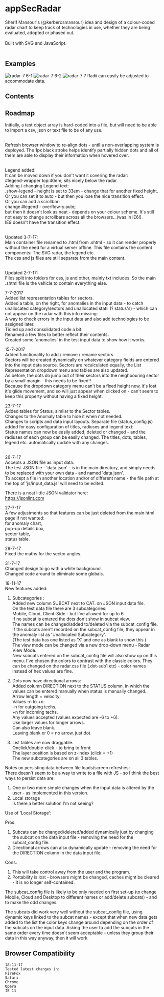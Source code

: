 # appSecRadar
Sherif Mansour's (@kerberosmansour) idea and design of a colour-coded radar chart to keep track of technologies in use, whether they are being evaluated, adopted or phased out.<br /><br />
Built with SVG and JavaScript.<br /><br />
## Examples
![radar-7 6-1](https://user-images.githubusercontent.com/29818223/32985377-60ff6faa-ccb1-11e7-89f6-9ccaac5140fe.png)
![radar-7 6-2](https://user-images.githubusercontent.com/29818223/32985378-6119e9a2-ccb1-11e7-93a0-81ebd1423b80.png)
![radar-7 7](https://user-images.githubusercontent.com/29818223/33027891-41ceecb2-ce0c-11e7-857d-a2436b9fe29b.png)
Radii can easily be adjusted to accommodate data.

## Contents

## Roadmap
Initially, a test object array is hard-coded into a file, but will need to be able to import a csv, json or text file to be of any use.<br /><br />

Refresh browser window to re-align dots - until a non-overlapping system is deployed. The 1px black stroke helps identify partially hidden dots and all of them are able to display their information when hovered over.<br /><br />

Legend added:<br />
    It can be moved down if you don't want it covering the radar:<br />
            #legend-wrapper	top:40em;  sits nicely below the radar.<br />
    Adding / changing Legend text:<br />
        .show-legend -	height is set to 33em - change that for another fixed height.<br />
        Or you can set it to auto - but then you lose the nice transition effect.<br />
        Or you can add a scrollbar:<br />
	        change #legend - overflow-y:auto;<br />
	        but then it doesn't look as neat - depends on your colour scheme. It's still not easy to change scrollbars          across all the browsers...(was in IE6!).<br />
    IE9 doesn't have the transition effect.<br /><br />
    
    
Updated 3-7-17:<br />
Main container file renamed to .html from .shtml - so it can render properly without the need for a virtual server offline. This file contains the content components: The SVG radar, the legend etc.<br />
The css and js files are still separate from the main content.<br /> <br />

Updated 2-7-17:<br />
Files split into folders for css, js and other, mainly txt includes. So the main .shtml file is the vehicle to contain everything else.<br />
    
7-7-2017 <br />
Added list representation tables for sectors.<br />
Added a table, on the right, for anomalies in the input data - to catch unallocated category/sectors and unallocated statii (? status's) - which can not appear on the radar with this info missing:<br />
A way to check errors in the input data and also add technologies to be assigned later.<br />
Tidied up and consolidated code a bit.<br />
Renamed a few files to better reflect their contents.<br />
Created some 'anomalies' in the test input data to show how it works.<br />

15-7-2017 <br />
Added functionality to add / remove / rename sectors. <br />
Sectors will be created dynamically on whatever category fields are entered into the input data source. Sectors are recalculated equally, the List Representation dropdown menu and tables are also updated. <br />
As before, the dots do jump out of their sectors into the neighbouring sector by a small margin - this needs to be fixed!!<br />
Because the dropdown category menu can't be a fixed height now, it's lost it's glide movement, and so will just appear when clicked on - can't seem to keep this property without having a fixed height.<br />

23-7-17 <br />
Added tables for Status, similar to the Sector tables.<br />
Changes to the Anomaly table to hide it when not needed.<br />
Changes to scripts and data input layouts. Separate file (status_config.js) added for easy configuration of titles, radiuses and legend text:<br />
Status names can now be easily added, deleted or changed - and the radiuses of each group can be easily changed. The titles, dots, tables, legend etc. automatically update with any changes.<br /><br />

26-7-17 <br />
Accepts a JSON file as input data.<br />
The test JSON file - 'data.json' - is in the main directory, and simply needs to be replaced with your own data - and named 'data.json'.<br />
To accept a file in another location and/or of different name - the file path at the top of 'js/input_data.js' will need to be edited.<br />

There is a neat little JSON validator here:<br />
https://jsonlint.com  <br />

27-7-17 <br />
A few adjustments so that features can be just deleted from the main html page if not wanted: <br />
for anomaly chart, <br />
pop-up details box, <br />
sector table, <br />
status table. <br />

28-7-17 <br />
Fixed the maths for the sector angles. <br />

31-7-17 <br />
Changed design to go with a white background. <br />
Changed code around to eliminate some globals. <br />

18-11-17 <br />
New features added: <br />

1. Subcategories : <br />
	Added new column SUBCAT next to CAT. on JSON input data file. <br />
	On the test data file there are 3 subcategories:   <br />
	   Mobile, Cloud, Client-Side - but I've allowed for up to 6.  <br />
	If no subcat is entered the dots don't show in subcat view.   <br />
	The names can be changed/added to/deleted via the subcat_config file.  <br />
	If the subcats aren't recorded on the subcat_config file, they appear in the anomaly list as 'Unallocated Subcategory'.   <br />
	(The test data has one listed as 'X' and one as blank to show this.)  <br />
	The view mode can be changed via a new drop-down menu - Radar View Mode.   <br />
	New subcats entered on the subcat_config file will also show up on this menu.	I've chosen the colors to contrast with the classic colors. They can be changed on the radar.css file (.dot-sub1 etc) - color names instead of hex values are fine.  <br />

2. Dots now have directional arrows:  <br />
  Added column DIRECTION next to the STATUS column, in which the values can be entered manually when status is manually changed.  <br />
		Arrow length = velocity: <br />
		Values -n to +n: <br />
		-n for outgoing techs.  <br />
		+n for incoming techs.  <br />
		Any values accepted (values expected are -6 to +6).  <br />
		Use larger values for longer arrows.  <br />
		Can also leave blank.  <br />
		Leaving blank or 0 = no arrow, just dot.  <br />

3. List tables are now draggable.  <br />
	Onclick/double-click - to bring to front:  <br />
	The layer position is based on z-index (click = +1)  <br />
	The new subcategories are on all 3 tables.  <br />

Notes on persisting data between file loads/screen refreshes:  <br />
There doesn't seem to be a way to write to a file with JS - so I think the best ways to persist data are:  <br />
1. One or two more simple changes when the input data is altered by the user - as implemented in this version.  <br />
2. Local storage  <br />
Is there a better solution I'm not seeing?  <br />

Use of 'Local Storage': <br />

Pros:  <br />
1. Subcats can be changed/deleted/added dynamically just by changing the subcat on the data input file - removing the need for the subcat_config file.  <br />
2. Directional arrows can also dynamically update - removing the need for the DIRECTION column in the data input file. <br />

Cons:  <br />
1. This will take control away from the user and the program.  <br />
2. Portability is lost - browsers might be changed, caches might be cleared - it is no longer self-contained.  <br />

The subcat_config file is likely to be only needed on first set-up (to change Mobile, Cloud and Desktop to different names or add/delete subcats) - and to make the odd changes.  <br />

The subcats did work very well without the subcat_config file, using dynamic keys linked to the subcat names - except that when new data gets added to the list the color keys change around depending on the order of the subcats on the input data. Asking the user to add the subcats in the same order every time doesn't seem acceptable - unless they group their data in this way anyway, then it will work. <br />

## Browser Compatibility
    18-11-17
    Tested latest changes in: 
    FireFox 
    Safari 
    Chrome 
    Opera 
    IE 11


